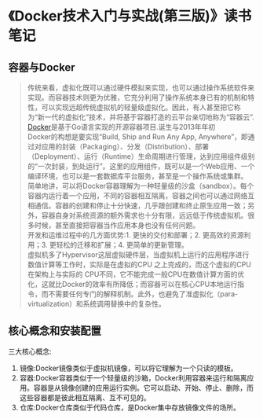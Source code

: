 # 《Docker技术入门与实战(第三版)》读书笔记

## 容器与Docker

> 传统来看，虚拟化既可以通过硬件模拟来实现，也可以通过操作系统软件来实现。而容器技术则更为优雅，它充分利用了操作系统本身已有的机制和特性，可以实现远超传统虚拟机的轻量级虚拟化。因此，有人甚至把它称为“新一代的虚拟化”技术，并将基于容器打造的云平台亲切地称为“容器云”.  
> [Docker](docker.com)是基于Go语言实现的开源容器项目.诞生与2013年年初  
> Docker的构想是要实现“Build, Ship and Run Any App, Anywhere”，即通过对应用的封装（Packaging）、分发（Distribution）、部署（Deployment）、运行（Runtime）生命周期进行管理，达到应用组件级别的“一次封装，到处运行”。这里的应用组件，既可以是一个Web应用、一个编译环境，也可以是一套数据库平台服务，甚至是一个操作系统或集群。  
> 简单地讲，可以将Docker容器理解为一种轻量级的沙盒（sandbox）。每个容器内运行着一个应用，不同的容器相互隔离，容器之间也可以通过网络互相通信。容器的创建和停止十分快速，几乎跟创建和终止原生应用一致；另外，容器自身对系统资源的额外需求也十分有限，远远低于传统虚拟机。很多时候，甚至直接把容器当作应用本身也没有任何问题。  
> 开发和运维过程中的几方面优势:1. 更快的交付和部署；2. 更高效的资源利用；3. 更轻松的迁移和扩展；4. 更简单的更新管理。  
> 虚拟机多了Hypervisor这层虚拟硬件层，当虚拟机上运行的应用程序进行数值计算等工作时，实际是在虚拟的CPU 之上完成的，而这个虚拟的CPU 在架构上与实际的 CPU不同，它不能完成一般CPU在数值计算方面的优化，这就比Docker的效率有所降低；而容器可以在核心CPU本地运行指令，而不需要任何专门的解释机制。此外，也避免了准虚拟化（para-virtualization）和系统调用替换中的复杂性。  

## 核心概念和安装配置

三大核心概念:

1. 镜像:Docker镜像类似于虚拟机镜像，可以将它理解为一个只读的模板。
2. 容器:Docker容器类似于一个轻量级的沙箱，Docker利用容器来运行和隔离应用。容器是从镜像创建的应用运行实例。它可以启动、开始、停止、删除，而这些容器都是彼此相互隔离、互不可见的。
3. 仓库:Docker仓库类似于代码仓库，是Docker集中存放镜像文件的场所。
